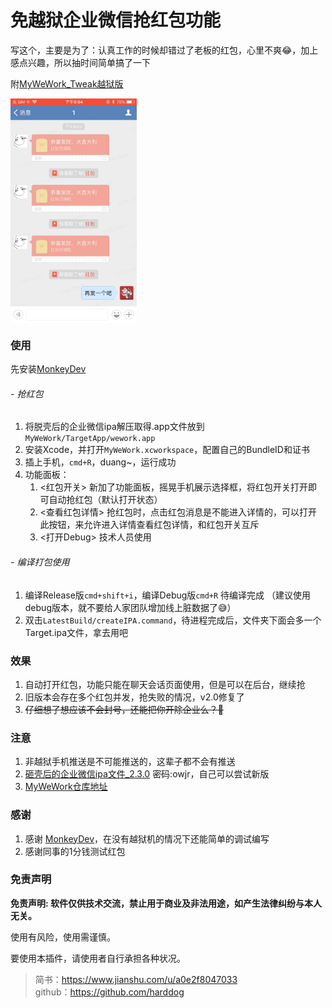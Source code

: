 # 免越狱企业微信抢红包功能

写这个，主要是为了：认真工作的时候却错过了老板的红包，心里不爽😂，加上感点兴趣，所以抽时间简单搞了一下

附[MyWeWork_Tweak越狱版](https://github.com/harddog/MyWeWork_Tweak.git)

 <img src="./wework.gif" width = "40%" height = "40%" alt="wwk" align=center />

### 使用
先安装[MonkeyDev](https://github.com/AloneMonkey/MonkeyDev)

###### - 抢红包
1. 将脱壳后的企业微信ipa解压取得.app文件放到`MyWeWork/TargetApp/wework.app`  
2. 安装Xcode，并打开`MyWeWork.xcworkspace`，配置自己的BundleID和证书  
3. 插上手机，`cmd+R`，duang~，运行成功  
4. 功能面板：
    1. <红包开关> 新加了功能面板，摇晃手机展示选择框，将红包开关打开即可自动抢红包（默认打开状态）
    2. <查看红包详情> 抢红包时，点击红包消息是不能进入详情的，可以打开此按钮，来允许进入详情查看红包详情，和红包开关互斥
    3. <打开Debug> 技术人员使用

###### - 编译打包使用
1. 编译Release版`cmd+shift+i`，编译Debug版`cmd+R` 待编译完成 （建议使用debug版本，就不要给人家团队增加线上脏数据了😅）
2. 双击`LatestBuild/createIPA.command`，待进程完成后，文件夹下面会多一个Target.ipa文件，拿去用吧

### 效果
1. 自动打开红包，功能只能在聊天会话页面使用，但是可以在后台，继续抢
2. 旧版本会存在多个红包并发，抢失败的情况，v2.0修复了
3. ~~仔细想了想应该不会封号，还能把你开除企业么？🤔~~

### 注意
1. 非越狱手机推送是不可能推送的，这辈子都不会有推送
2. [砸壳后的企业微信ipa文件_2.3.0](https://pan.baidu.com/s/1pMdeQXP)  密码:owjr，自己可以尝试新版
3. [MyWeWork仓库地址](https://github.com/harddog/MyWeWork)

### 感谢
1. 感谢 [MonkeyDev](https://github.com/AloneMonkey/MonkeyDev)，在没有越狱机的情况下还能简单的调试编写
2. 感谢同事的1分钱测试红包

### 免责声明

**免责声明: 软件仅供技术交流，禁止用于商业及非法用途，如产生法律纠纷与本人无关。**

使用有风险，使用需谨慎。

要使用本插件，请使用者自行承担各种状况。


>简书：<https://www.jianshu.com/u/a0e2f8047033>   
github：<https://github.com/harddog>  

